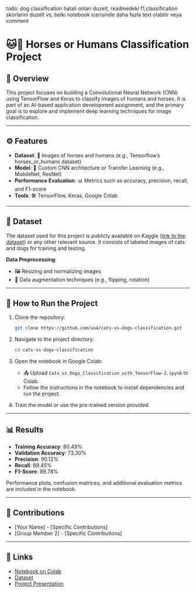 todo: dog classification hatali onlari duzelt, readmedeki f1,classification skorlarini duzelt vs, belki notebook icerisinde daha fazla text olabilir veya comment 



# 🐱🐶 Horses or Humans Classification Project  

## 🌟 Overview  
This project focuses on building a Convolutional Neural Network (CNN) using TensorFlow and Keras to classify images of humans and horses. It is part of an AI-based application development assignment, and the primary goal is to explore and implement deep learning techniques for image classification.

---

## ⚙️ Features  
- **Dataset**: 📂 Images of horses and humans (e.g., Tensorflow’s horses_or_humans dataset)  
- **Model**: 🧠 Custom CNN architecture or Transfer Learning (e.g., MobileNet, ResNet)  
- **Performance Evaluation**: 📊 Metrics such as accuracy, precision, recall, and F1-score  
- **Tools**: 🛠️ TensorFlow, Keras, Google Colab  

---

## 📁 Dataset  
The dataset used for this project is publicly available on Kaggle ([link to the dataset](https://www.tensorflow.org/datasets/catalog/horses_or_humans)) or any other relevant source. It consists of labeled images of cats and dogs for training and testing.  

**Data Preprocessing**:  
- 🖼️ Resizing and normalizing images  
- 🔄 Data augmentation techniques (e.g., flipping, rotation)  

---

## 🚀 How to Run the Project  
1. Clone the repository:  
   ```bash
   git clone https://github.com/uu4/cats-vs-dogs-classification.git
   ```  
2. Navigate to the project directory:  
   ```bash
   cd cats-vs-dogs-classification
   ```  
3. Open the notebook in Google Colab:  
   - 📤 Upload `Cats_vs_Dogs_Classification_with_TensorFlow-2.ipynb` to Colab.  
   - Follow the instructions in the notebook to install dependencies and run the project.  

4. Train the model or use the pre-trained version provided.  

---

## 📊 Results  
- **Training Accuracy**: 80.49%  
- **Validation Accuracy**: 73.30%  
- **Precision**: 90.12%
- **Recall**: 89.45%
- **F1-Score**: 89.78%

Performance plots, confusion matrices, and additional evaluation metrics are included in the notebook.  

---

## 🤝 Contributions  
- [Your Name] - [Specific Contributions]  
- [Group Member 2] - [Specific Contributions]  

---

## 🔗 Links  
- [Notebook on Colab](https://colab.research.google.com/drive/1fHkHb4SBfPsNc-mldUaUIXYcqkF0040O?usp=share_link)  
- [Dataset](https://www.tensorflow.org/datasets/catalog/horses_or_humans)  
- [Project Presentation](#BURAYA*SUNUMUN*DRIVELINKINIFALANKOYUN)
